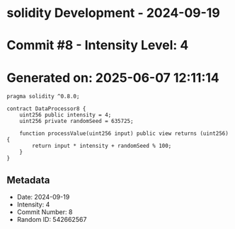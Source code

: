 ﻿# solidity Development - 2024-09-19
# Commit #8 - Intensity Level: 4
# Generated on: 2025-06-07 12:11:14
```solidity
pragma solidity ^0.8.0;

contract DataProcessor8 {
    uint256 public intensity = 4;
    uint256 private randomSeed = 635725;

    function processValue(uint256 input) public view returns (uint256) {
        return input * intensity + randomSeed % 100;
    }
}
```
## Metadata
- Date: 2024-09-19
- Intensity: 4
- Commit Number: 8
- Random ID: 542662567
